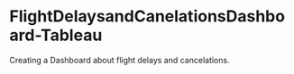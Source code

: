 # FlightDelaysandCanelationsDashboard-Tableau
Creating a Dashboard about flight delays and cancelations.
